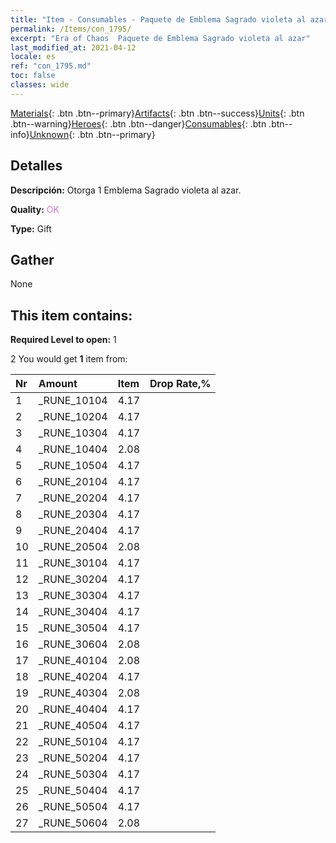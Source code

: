 ```yaml
---
title: "Item - Consumables - Paquete de Emblema Sagrado violeta al azar"
permalink: /Items/con_1795/
excerpt: "Era of Chaos  Paquete de Emblema Sagrado violeta al azar"
last_modified_at: 2021-04-12
locale: es
ref: "con_1795.md"
toc: false
classes: wide
---
```

 [Materials](/es/Items/){: .btn .btn--primary}[Artifacts](/es/Items/Artifacts/){: .btn .btn--success}[Units](/es/Items/Units/){: .btn .btn--warning}[Heroes](/es/Items/Heroes/){: .btn .btn--danger}[Consumables](/es/Items/Consumables/){: .btn .btn--info}[Unknown](/es/Items/Unknown/){: .btn .btn--primary}

## Detalles
 **Descripción:** Otorga 1 Emblema Sagrado violeta al azar.

 **Quality:** <span style="color: #DA70D6">OK</span>

 **Type:** Gift

## Gather

  None

## This item contains:

 **Required Level to open:** 1

 2 You would get **1** item  from:

  | Nr | Amount |     Item    | Drop Rate,% |
  |:---|:-------|:------------|:---------:|
  | 1 | _RUNE_10104 | 4.17 | 
  | 2 | _RUNE_10204 | 4.17 | 
  | 3 | _RUNE_10304 | 4.17 | 
  | 4 | _RUNE_10404 | 2.08 | 
  | 5 | _RUNE_10504 | 4.17 | 
  | 6 | _RUNE_20104 | 4.17 | 
  | 7 | _RUNE_20204 | 4.17 | 
  | 8 | _RUNE_20304 | 4.17 | 
  | 9 | _RUNE_20404 | 4.17 | 
  | 10 | _RUNE_20504 | 2.08 | 
  | 11 | _RUNE_30104 | 4.17 | 
  | 12 | _RUNE_30204 | 4.17 | 
  | 13 | _RUNE_30304 | 4.17 | 
  | 14 | _RUNE_30404 | 4.17 | 
  | 15 | _RUNE_30504 | 4.17 | 
  | 16 | _RUNE_30604 | 2.08 | 
  | 17 | _RUNE_40104 | 2.08 | 
  | 18 | _RUNE_40204 | 4.17 | 
  | 19 | _RUNE_40304 | 2.08 | 
  | 20 | _RUNE_40404 | 4.17 | 
  | 21 | _RUNE_40504 | 4.17 | 
  | 22 | _RUNE_50104 | 4.17 | 
  | 23 | _RUNE_50204 | 4.17 | 
  | 24 | _RUNE_50304 | 4.17 | 
  | 25 | _RUNE_50404 | 4.17 | 
  | 26 | _RUNE_50504 | 4.17 | 
  | 27 | _RUNE_50604 | 2.08 | 
